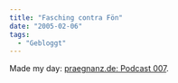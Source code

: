 ```yaml
---
title: "Fasching contra Fön"
date: "2005-02-06"
tags:
  - "Gebloggt"
---
```


Made my day: [praegnanz.de: Podcast 007](http://praegnanz.de/weblog/522/podcast-007).
